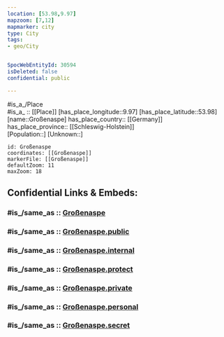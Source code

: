 ```yaml
---
location: [53.98,9.97] 
mapzoom: [7,12] 
mapmarker: city 
type: City
tags:
- geo/City


SpocWebEntityId: 30594
isDeleted: false
confidential: public

---
```

#is_a_/Place  
#is_a_ :: [[Place]] 
[has_place_longitude::9.97] 
[has_place_latitude::53.98] 
[name::Großenaspe] 
has_place_country:: [[Germany]]  
has_place_province:: [[Schleswig-Holstein]]  
[Population::] 
[Unknown::] 


```leaflet
id: Großenaspe
coordinates: [[Großenaspe]] 
markerFile: [[Großenaspe]] 
defaultZoom: 11 
maxZoom: 18
```


## Confidential Links & Embeds: 

### #is_/same_as :: [Großenaspe](/_Standards/Earth/Continent/Europe/Europe~Central/Germany/Germany~West/Schleswig-Holstein/counties~SH/Segeberg/cities~Segeberg/Bad_Bramstedt-Land/boroughs~Bad_Bramstedt-Land/Großenaspe.md) 

### #is_/same_as :: [Großenaspe.public](/_public/Earth/Continent/Europe/Europe~Central/Germany/Germany~West/Schleswig-Holstein/counties~SH/Segeberg/cities~Segeberg/Bad_Bramstedt-Land/boroughs~Bad_Bramstedt-Land/Großenaspe.public.md) 

### #is_/same_as :: [Großenaspe.internal](/_internal/Earth/Continent/Europe/Europe~Central/Germany/Germany~West/Schleswig-Holstein/counties~SH/Segeberg/cities~Segeberg/Bad_Bramstedt-Land/boroughs~Bad_Bramstedt-Land/Großenaspe.internal.md) 

### #is_/same_as :: [Großenaspe.protect](/_protect/Earth/Continent/Europe/Europe~Central/Germany/Germany~West/Schleswig-Holstein/counties~SH/Segeberg/cities~Segeberg/Bad_Bramstedt-Land/boroughs~Bad_Bramstedt-Land/Großenaspe.protect.md) 

### #is_/same_as :: [Großenaspe.private](/_private/Earth/Continent/Europe/Europe~Central/Germany/Germany~West/Schleswig-Holstein/counties~SH/Segeberg/cities~Segeberg/Bad_Bramstedt-Land/boroughs~Bad_Bramstedt-Land/Großenaspe.private.md) 

### #is_/same_as :: [Großenaspe.personal](/_personal/Earth/Continent/Europe/Europe~Central/Germany/Germany~West/Schleswig-Holstein/counties~SH/Segeberg/cities~Segeberg/Bad_Bramstedt-Land/boroughs~Bad_Bramstedt-Land/Großenaspe.personal.md) 

### #is_/same_as :: [Großenaspe.secret](/_secret/Earth/Continent/Europe/Europe~Central/Germany/Germany~West/Schleswig-Holstein/counties~SH/Segeberg/cities~Segeberg/Bad_Bramstedt-Land/boroughs~Bad_Bramstedt-Land/Großenaspe.secret.md)

